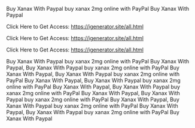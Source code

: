 Buy Xanax With Paypal buy xanax 2mg online with PayPal Buy Xanax With Paypal

Click Here to Get Access: https://igenerator.site/all.html

Click Here to Get Access: https://igenerator.site/all.html

Click Here to Get Access: https://igenerator.site/all.html

Buy Xanax With Paypal buy xanax 2mg online with PayPal Buy Xanax With Paypal, Buy Xanax With Paypal buy xanax 2mg online with PayPal Buy Xanax With Paypal, Buy Xanax With Paypal buy xanax 2mg online with PayPal Buy Xanax With Paypal, Buy Xanax With Paypal buy xanax 2mg online with PayPal Buy Xanax With Paypal, Buy Xanax With Paypal buy xanax 2mg online with PayPal Buy Xanax With Paypal, Buy Xanax With Paypal buy xanax 2mg online with PayPal Buy Xanax With Paypal, Buy Xanax With Paypal buy xanax 2mg online with PayPal Buy Xanax With Paypal, Buy Xanax With Paypal buy xanax 2mg online with PayPal Buy Xanax With Paypal
